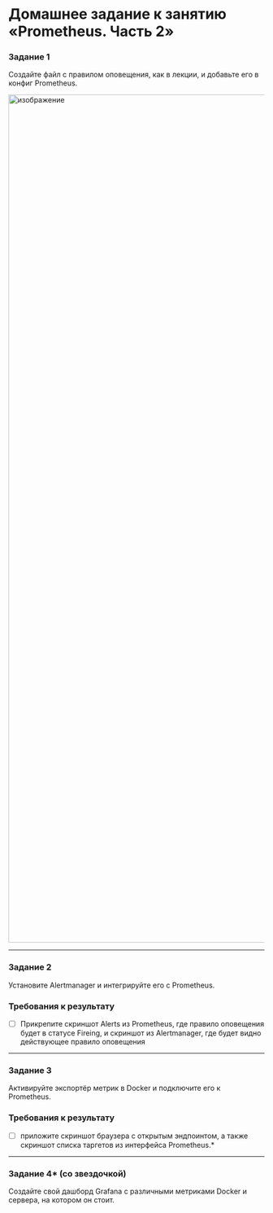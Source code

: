 # Домашнее задание к занятию «Prometheus. Часть 2»

### Задание 1
Создайте файл с правилом оповещения, как в лекции, и добавьте его в конфиг Prometheus.

<img width="1667" alt="изображение" src="https://github.com/user-attachments/assets/9e9e0457-4624-4131-9fc0-30d462ecb053" />

---

### Задание 2
Установите Alertmanager и интегрируйте его с Prometheus.

### Требования к результату
- [ ] Прикрепите скриншот Alerts из Prometheus, где правило оповещения будет в статусе Fireing, и скриншот из Alertmanager, где будет видно действующее правило оповещения

---

### Задание 3

Активируйте экспортёр метрик в Docker и подключите его к Prometheus.

### Требования к результату
- [ ] приложите скриншот браузера с открытым эндпоинтом, а также скриншот списка таргетов из интерфейса Prometheus.*

---

### Задание 4* (со звездочкой)

Создайте свой дашборд Grafana с различными метриками Docker и сервера, на котором он стоит.


